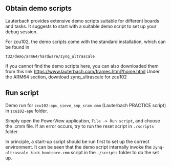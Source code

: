 ## Obtain demo scripts

Lauterbach provides extensive demo scripts suitable for different boards and tasks. It suggests to start with a suitable demo script to set up your debug session.

For zcu102, the demo scripts come with the standard installation, which can be found in 

```
t32/demo/arm64/hardware/zynq_ultrascale
```

If you cannot find the demo scripts here, you can also downloaded them from this link https://www.lauterbach.com/frames.html?home.html 
Under the ARM64 section, download zynq_ultrascale for zcu102

## Run script

Demo run for `zcu102-apu_sieve_smp_sram.cmm` (Lauterbach PRACTICE script) in `zcu102-apu` folder.

Simply open the PowerView application, `File -> Run script`, and choose the .cmm file. If an error occurs, try to run the reset script in `./scripts` folder. 

In principle, a start-up script should be run first to set up the correct environment. It can be seen that the demo script internally invoke the `zynq-ultrascale_kick_bootcore.cmm` script in the `./scripts` folder to do the set up.
